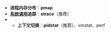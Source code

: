 - **进程内存分布**：**pmap**
- **[系统调用](https://www.zhihu.com/search?q=%E7%B3%BB%E7%BB%9F%E8%B0%83%E7%94%A8&search_source=Entity&hybrid_search_source=Entity&hybrid_search_extra=%7B%22sourceType%22%3A%22answer%22%2C%22sourceId%22%3A1992218543%7D)追踪**：**strace**（推荐）
- - **上下文切换**：**pidstat**（推荐）、vmstat、perf